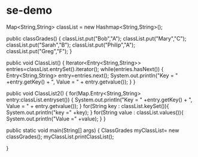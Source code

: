 # se-demo

Map<String,String> classList = new Hashmap<String,String>();

public classGrades()
{
classList.put("Bob","A");
classList.put("Mary","C");
classList.put("Sarah","B");
classList.put("Philip","A");
classList.put("Greg","F");
}

public void ClassList()
{
Iterator<Entry<String,String>> entries=classList.entrySet().iterator();
while(entries.hasNext())
{
Entry<String,String> entry=entries.next();
System.out.println("Key = " +entry.getKey() + ", Value = " + entry.getvalue());
}
}

public void ClassList2()
{
for(Map.Entry<String,String> entry:classList.entryset())
{
System.out.println("Key = " +entry.getKey() + ", Value = " + entry.getvalue());
}
for(String key : classList.keySet()){
System.out.println("key =" +key);
}
for(String value : classList.values()){
System.out.println("Value =" +value);
}
}

public static void main(String[] args)
{
ClassGrades myClassList= new classGrades();
myClassList.printClassList();

}

